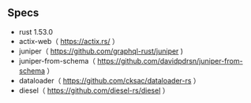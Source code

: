 ## Specs
- rust 1.53.0
- actix-web（ https://actix.rs/ ）  
- juniper（ https://github.com/graphql-rust/juniper )
- juniper-from-schema（ https://github.com/davidpdrsn/juniper-from-schema ）
- dataloader（ https://github.com/cksac/dataloader-rs ）
- diesel（ https://github.com/diesel-rs/diesel ）
